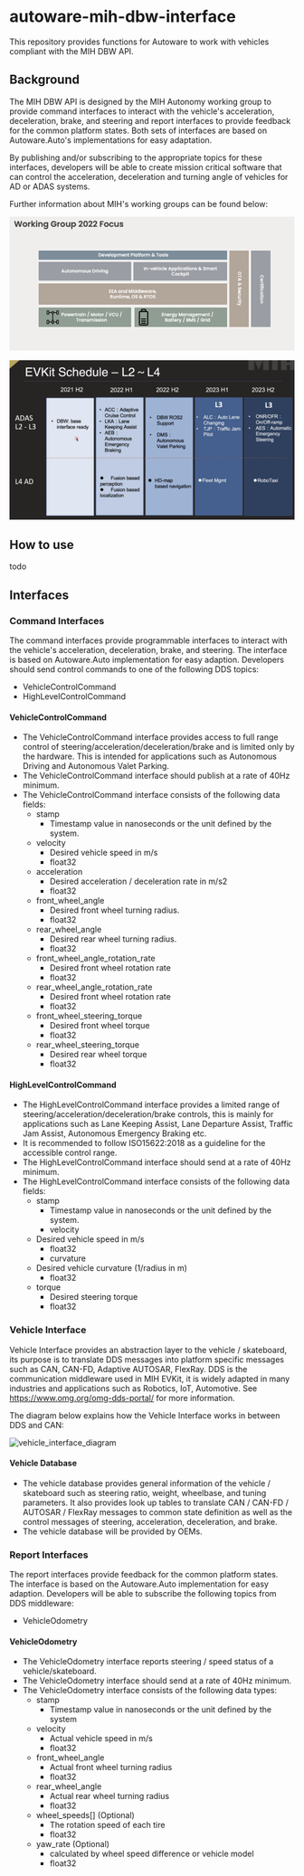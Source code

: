 # autoware-mih-dbw-interface

This repository provides functions for Autoware to work with vehicles compliant with the MIH DBW API.

## Background

The MIH DBW API is designed by the MIH Autonomy working group to provide command interfaces to interact with the vehicle's acceleration, deceleration, brake, and steering and report interfaces to provide feedback for the common platform states. Both sets of interfaces are based on Autoware.Auto's implementations for easy adaptation.

By publishing and/or subscribing to the appropriate topics for these interfaces, developers will be able to create mission critical software that can control the acceleration, deceleration and turning angle of vehicles for AD or ADAS systems.

Further information about MIH's working groups can be found below:

![mih_wg_focus](./docs/media/mih_wg_forcus.png)

![evkit_schedule](./docs/media/evkit_schedule.png)


## How to use

todo

## Interfaces

### Command Interfaces

The command interfaces provide programmable interfaces to interact with the vehicle's acceleration, deceleration, brake, and steering. The interface is based on Autoware.Auto implementation for easy adaption. Developers should send control commands to one of the following DDS topics:
- VehicleControlCommand
- HighLevelControlCommand

#### VehicleControlCommand
- The VehicleControlCommand interface provides access to full range control of steering/acceleration/deceleration/brake and is limited only by the hardware. This is intended for applications such as Autonomous Driving and Autonomous Valet Parking.
- The VehicleControlCommand interface should publish at a rate of 40Hz minimum.
- The VehicleControlCommand interface consists of the following data fields:
  - stamp
    - Timestamp value in nanoseconds or the unit defined by the system.
  - velocity
    - Desired vehicle speed in m/s
    - float32
  - acceleration
    - Desired acceleration / deceleration rate in m/s2
    - float32
  - front_wheel_angle
    - Desired front wheel turning radius.
    - float32
  - rear_wheel_angle
    - Desired rear wheel turning radius.
    - float32
  - front_wheel_angle_rotation_rate
    - Desired front wheel rotation rate
    - float32
  - rear_wheel_angle_rotation_rate
    - Desired front wheel rotation rate 
    - float32
  - front_wheel_steering_torque
    - Desired front wheel torque
    - float32
  - rear_wheel_steering_torque
    - Desired rear wheel torque
    - float32


#### HighLevelControlCommand
- The HighLevelControlCommand interface provides a limited range of steering/acceleration/deceleration/brake controls, this is mainly for applications such as Lane Keeping Assist, Lane Departure Assist, Traffic Jam Assist, Autonomous Emergency Braking etc.
- It is recommended to follow ISO15622:2018 as a guideline for the accessible control range.
- The HighLevelControlCommand interface should send at a rate of 40Hz minimum.
- The HighLevelControlCommand interface consists of the following data fields:
  - stamp
    - Timestamp value in nanoseconds or the unit defined by the system.
    - velocity
  - Desired vehicle speed in m/s
    - float32
    - curvature
  - Desired vehicle curvature (1/radius in m)
    - float32
  - torque
    - Desired steering torque
    - float32


### Vehicle Interface

Vehicle Interface provides an abstraction layer to the vehicle / skateboard, its purpose is to translate DDS messages into platform specific messages such as CAN, CAN-FD, Adaptive AUTOSAR, FlexRay. DDS is the communication middleware used in MIH EVKit, it is widely adapted in many industries and applications such as Robotics, IoT, Automotive. See https://www.omg.org/omg-dds-portal/ for more information.

The diagram below explains how the Vehicle Interface works in between DDS and CAN:

![vehicle_interface_diagram](./docs/media/vehicle_interface_diagram.png)

#### Vehicle Database
- The vehicle database provides general information of the vehicle / skateboard such as steering ratio, weight, wheelbase, and tuning parameters. It also provides look up tables to translate CAN / CAN-FD / AUTOSAR / FlexRay messages to common state definition as well as the control messages of steering, acceleration, deceleration, and brake.
- The vehicle database will be provided by OEMs.


### Report Interfaces

The report interfaces provide feedback for the common platform states. The interface is based on the Autoware.Auto implementation for easy adaption. Developers will be able to subscribe the following topics from DDS middleware:
- VehicleOdometry

#### VehicleOdometry
- The VehicleOdometry interface reports steering / speed status of a vehicle/skateboard.
- The VehicleOdometry interface should send at a rate of 40Hz minimum.
- The VehicleOdometry interface consists of the following data types:
  - stamp
    - Timestamp value in nanoseconds or the unit defined by the system
  - velocity
    - Actual vehicle speed in m/s
    - float32
  - front_wheel_angle
    - Actual front wheel turning radius
    - float32
  - rear_wheel_angle
    - Actual rear wheel turning radius
    - float32
  - wheel_speeds[] (Optional)
    - The rotation speed of each tire
    - float32
  - yaw_rate (Optional)
    - calculated by wheel speed difference or vehicle model
    - float32
